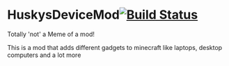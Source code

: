 # HuskysDeviceMod[![Build Status](https://travis-ci.org/HuskysDeviceMod/HuskysGadgetMod.svg?branch=master)](https://travis-ci.org/HuskysDeviceMod/HuskysGadgetMod)


Totally 'not' a Meme of a mod!

This is a mod that adds different gadgets to minecraft like laptops, desktop computers and a lot more